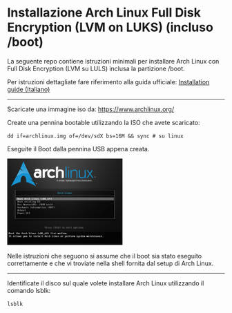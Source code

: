 # Installazione Arch Linux Full Disk Encryption (LVM on LUKS) (incluso /boot)

La seguente repo contiene istruzioni minimali per installare Arch Linux con Full Disk Encryption (LVM su LULS) inclusa la partizione /boot.

Per istruzioni dettagliate fare riferimento alla guida ufficiale: [Installation guide (Italiano)](https://wiki.archlinux.org/index.php/Installation_guide_(Italiano))

***
Scaricate una immagine iso da: https://www.archlinux.org/

Create una pennina bootable utilizzando la ISO che avete scaricato:

```shell
dd if=archlinux.img of=/dev/sdX bs=16M && sync # su linux
```

Eseguite il Boot dalla pennina USB appena creata.

<img src="images/1.png" height="200px" />

Nelle istruzioni che seguono si assume che il boot sia stato eseguito correttamente e che vi troviate nella shell fornita dal setup di Arch Linux.

***

Identificate il disco sul quale volete installare Arch Linux utilizzando il comando lsblk:

```shell
lsblk
```
